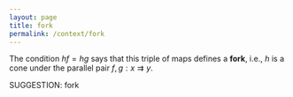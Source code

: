 ```yaml
---
layout: page
title: fork
permalink: /context/fork
---
```

The condition $hf = hg$ says that this triple of maps defines a **fork**, i.e., $h$ is a cone under the parallel pair $f,g: x \rightrightarrows y$.

SUGGESTION: fork